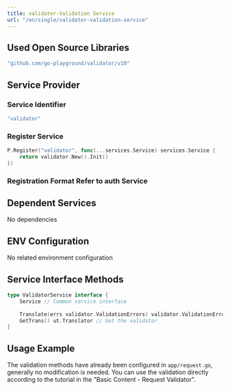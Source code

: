 ```yaml
---
title: validator-Validation Service
url: "/en/single/validator-validation-service"
---
```


## Used Open Source Libraries

```yaml
"github.com/go-playground/validator/v10"
```


## Service Provider

### Service Identifier

```yaml
"validator"
```


### Register Service

```go
P.Register("validator", func(...services.Service) services.Service {
    return validator.New().Init()
})
```


### Registration Format Refer to auth Service

## Dependent Services

No dependencies

## ENV Configuration

No related environment configuration

## Service Interface Methods

```go
type ValidatorService interface {
	Service // Common service interface
	
	Translate(errs validator.ValidationErrors) validator.ValidationErrorsTranslations // Customize the return of multiple validation errors
	GetTrans() ut.Translator // Get the validator
}
```


## Usage Example

The validation methods have already been configured in `app/request.go`, generally no modification is needed. You can use the validation directly according to the tutorial in the "Basic Content - Request Validator".
